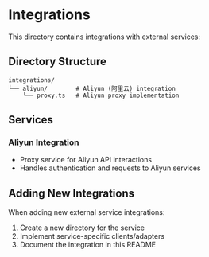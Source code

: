# Integrations

This directory contains integrations with external services:

## Directory Structure

```
integrations/
└── aliyun/        # Aliyun (阿里云) integration
    └── proxy.ts   # Aliyun proxy implementation
```

## Services

### Aliyun Integration

- Proxy service for Aliyun API interactions
- Handles authentication and requests to Aliyun services

## Adding New Integrations

When adding new external service integrations:

1. Create a new directory for the service
2. Implement service-specific clients/adapters
3. Document the integration in this README

